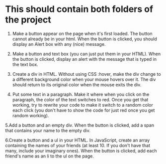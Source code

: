 # This should contain both folders of the project
1. Make a button appear on the page when it's first loaded. The button cannot already be in your html. When the button is clicked, you should display an Alert box with any (nice) message.

2. Make a button and text box (you can just put them in your HTML). When the button is clicked, display an alert with the message that is typed in the text box.

3. Create a div in HTML. Without using CSS :hover, make the div change to a different background color when your mouse hovers over it. The div should return to its original color when the mouse exits the div.

4. Put some text in a paragraph. Make it where when you click on the paragraph, the color of the text switches to red. Once you get that working, try to rewrite your code to make it switch to a random color each click (you don't have to show the code for just red once you get random working).

5.Add a button and an empty div. When the button is clicked, add a span that contains your name to the empty div.

6.Create a button and a ul in your HTML. In JavaScript, create an array containing the names of your friends (at least 10. If you don't have that many, include your imaginary ones). When the button is clicked, add each friend's name as an li to the ul on the page.